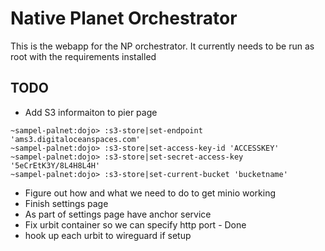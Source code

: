 # Native Planet Orchestrator
This is the webapp for the NP orchestrator. It currently needs to be run as root with the requirements installed

## TODO
- Add S3 informaiton to pier page
```
~sampel-palnet:dojo> :s3-store|set-endpoint 'ams3.digitaloceanspaces.com'
~sampel-palnet:dojo> :s3-store|set-access-key-id 'ACCESSKEY'
~sampel-palnet:dojo> :s3-store|set-secret-access-key '5eCrEtK3Y/8L4H8L4H'
~sampel-palnet:dojo> :s3-store|set-current-bucket 'bucketname'
```
- Figure out how and what we need to do to get minio working
- Finish settings page
- As part of settings page have anchor service
- Fix urbit container so we can specify http port - Done
- hook up each urbit to wireguard if setup

